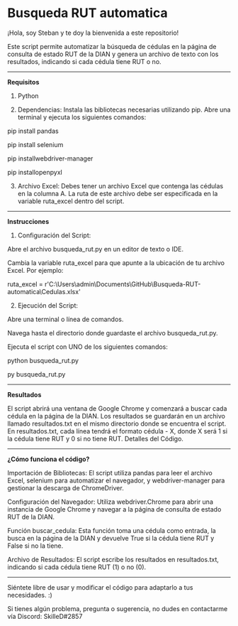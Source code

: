 # Busqueda RUT automatica
¡Hola, soy Steban y te doy la bienvenida a este repositorio!

Este script permite automatizar la búsqueda de cédulas en la página de consulta de estado RUT de la DIAN y genera un archivo de texto con los resultados, indicando si cada cédula tiene RUT o no.

------------------------------------------------------------------------------------------------------------------------------------------------------------------------------------------------------------
**Requisitos**
1. Python


2. Dependencias: Instala las bibliotecas necesarias utilizando pip. Abre una terminal y ejecuta los siguientes comandos:

pip install pandas

pip install selenium

pip installwebdriver-manager

pip installopenpyxl



3. Archivo Excel: Debes tener un archivo Excel que contenga las cédulas en la columna A. La ruta de este archivo debe ser especificada en la variable ruta_excel dentro del script.
------------------------------------------------------------------------------------------------------------------------------------------------------------------------------------------------------------
**Instrucciones**

1. Configuración del Script:

Abre el archivo busqueda_rut.py en un editor de texto o IDE.

Cambia la variable ruta_excel para que apunte a la ubicación de tu archivo Excel. Por ejemplo:

ruta_excel = r'C:\Users\admin\Documents\GitHub\Busqueda-RUT-automatica\Cedulas.xlsx'

2. Ejecución del Script:

Abre una terminal o línea de comandos.

Navega hasta el directorio donde guardaste el archivo busqueda_rut.py.

Ejecuta el script con UNO de los siguientes comandos:

python busqueda_rut.py

py busqueda_rut.py

------------------------------------------------------------------------------------------------------------------------------------------------------------------------------------------------------------
**Resultados**

El script abrirá una ventana de Google Chrome y comenzará a buscar cada cédula en la página de la DIAN.
Los resultados se guardarán en un archivo llamado resultados.txt en el mismo directorio donde se encuentra el script.
En resultados.txt, cada línea tendrá el formato cédula - X, donde X será 1 si la cédula tiene RUT y 0 si no tiene RUT.
Detalles del Código.

------------------------------------------------------------------------------------------------------------------------------------------------------------------------------------------------------------
**¿Cómo funciona el código?**

Importación de Bibliotecas: El script utiliza pandas para leer el archivo Excel, selenium para automatizar el navegador, y webdriver-manager para gestionar la descarga de ChromeDriver.

Configuración del Navegador: Utiliza webdriver.Chrome para abrir una instancia de Google Chrome y navegar a la página de consulta de estado RUT de la DIAN.

Función buscar_cedula: Esta función toma una cédula como entrada, la busca en la página de la DIAN y devuelve True si la cédula tiene RUT y False si no la tiene.

Archivo de Resultados: El script escribe los resultados en resultados.txt, indicando si cada cédula tiene RUT (1) o no (0).

------------------------------------------------------------------------------------------------------------------------------------------------------------------------------------------------------------

Siéntete libre de usar y modificar el código para adaptarlo a tus necesidades. :)

Si tienes algún problema, pregunta o sugerencia, no dudes en contactarme vía Discord: SkilleD#2857
